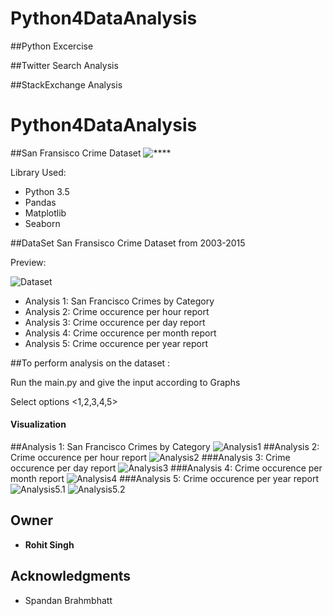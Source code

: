# Python4DataAnalysis

##Python Excercise

##Twitter Search Analysis

##StackExchange Analysis

# Python4DataAnalysis

##San Fransisco Crime Dataset
![****](https://github.com/rohits216/Python4DataAnalysis/blob/master/Python4DataAnalysis/San%20Francisco%20Crimes%20Dataset/Visualization/sanfrancisco.png)

Library Used:
* Python 3.5
* Pandas
* Matplotlib
* Seaborn

##DataSet
San Fransisco Crime Dataset from 2003-2015

Preview:

![Dataset](https://github.com/rohits216/Python4DataAnalysis/blob/master/Python4DataAnalysis/San%20Francisco%20Crimes%20Dataset/Visualization/Data.png)

* Analysis 1: San Francisco Crimes by Category
* Analysis 2: Crime occurence per hour report
* Analysis 3: Crime occurence per day report
* Analysis 4: Crime occurence per month report
* Analysis 5: Crime occurence per year report


##To perform analysis on the dataset :

Run the main.py and give the input according to Graphs

Select options <1,2,3,4,5>



#### Visualization
##Analysis 1: San Francisco Crimes by Category
 ![Analysis1](https://github.com/rohits216/Python4DataAnalysis/blob/master/Python4DataAnalysis/San%20Francisco%20Crimes%20Dataset/Visualization/Analysis1_CrimeCatg.png)
 ##Analysis 2: Crime occurence per hour report
 ![Analysis2](https://github.com/rohits216/Python4DataAnalysis/blob/master/Python4DataAnalysis/San%20Francisco%20Crimes%20Dataset/Visualization/Analysis2_CrimeDay.png)
 ###Analysis 3: Crime occurence per day report
 ![Analysis3](https://github.com/rohits216/Python4DataAnalysis/blob/master/Python4DataAnalysis/San%20Francisco%20Crimes%20Dataset/Visualization/Analysis3_CrimeHr.png)
###Analysis 4: Crime occurence per month report 
 ![Analysis4](https://github.com/rohits216/Python4DataAnalysis/blob/master/Python4DataAnalysis/San%20Francisco%20Crimes%20Dataset/Visualization/Analysis4_CrimeMon.png)
###Analysis 5: Crime occurence per year report
 ![Analysis5.1](https://github.com/rohits216/Python4DataAnalysis/blob/master/Python4DataAnalysis/San%20Francisco%20Crimes%20Dataset/Visualization/Analysis5_CrimeYear.png)
![Analysis5.2](https://github.com/rohits216/Python4DataAnalysis/blob/master/Python4DataAnalysis/San%20Francisco%20Crimes%20Dataset/Visualization/Analysis5_CrimeYear2.png)





## Owner

* **Rohit Singh** 

## Acknowledgments

* Spandan Brahmbhatt



